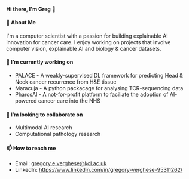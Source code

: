 #### Hi there, I'm Greg 👋

#### 🚀 About Me
I'm a computer scientist with a passion for building explainable AI innovation for cancer care. I enjoy working on projects that involve computer vision, explainable AI and biology & cancer datasets.

#### 🔭 I’m currently working on
- PALACE - A weakly-supervised DL framework for predicting Head & Neck cancer recurrence from H&E tissue
- Maracuja - A python packacage for analysing TCR-sequencing data
- PharosAI - A not-for-profit platform to faciliate the adoption of AI-powered cancer care into the NHS

#### 👯 I’m looking to collaborate on
- Multimodal AI research
- Computational pathology research

#### 📫 How to reach me
- Email: gregory.e.verghese@kcl.ac.uk
- LinkedIn: https://www.linkedin.com/in/gregory-verghese-95311262/
